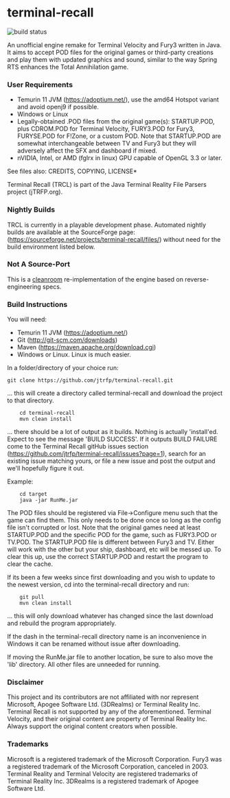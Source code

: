 terminal-recall
===============
![build status](https://travis-ci.org/jtrfp/terminal-recall.svg?branch=master)

An unofficial engine remake for Terminal Velocity and Fury3 written in Java. It aims to accept POD files for the original games or third-party creations and play them with updated graphics and sound, similar to the way Spring RTS enhances the Total Annihilation game.

### User Requirements
* Temurin 11 JVM  (https://adoptium.net/), use the amd64 Hotspot variant and avoid openj9 if possible.
* Windows or Linux
* Legally-obtained .POD files from the original game(s): STARTUP.POD, plus CDROM.POD for Terminal Velocity, FURY3.POD for Fury3, FURYSE.POD for F!Zone, or a custom POD. Note that STARTUP.POD are somewhat interchangeable between TV and Fury3 but they will adversely affect the SFX and dashboard if mixed.
* nVIDIA, Intel, or AMD (fglrx in linux) GPU capable of OpenGL 3.3 or later.

See files also: CREDITS, COPYING, LICENSE*

Terminal Recall (TRCL) is part of the Java Terminal Reality File Parsers project (jTRFP.org).

### Nightly Builds
TRCL is currently in a playable development phase. Automated nightly builds are available at the SourceForge page:
 (https://sourceforge.net/projects/terminal-recall/files/) without need for the build environment listed below.

### Not A Source-Port
This is a [cleanroom](https://en.wikipedia.org/wiki/Clean_room_design) re-implementation of the engine based on reverse-engineering specs.

### Build Instructions
You will need:
* Temurin 11 JVM (https://adoptium.net/)
* Git (http://git-scm.com/downloads)
* Maven (https://maven.apache.org/download.cgi)
* Windows or Linux. Linux is much easier.

In a folder/directory of your choice run:
```
git clone https://github.com/jtrfp/terminal-recall.git
```
... this will create a directory called terminal-recall and download the project to that directory.
```
    cd terminal-recall
    mvn clean install
```

... there should be a lot of output as it builds. Nothing is actually 'install'ed.
Expect to see the message 'BUILD SUCCESS'. If it outputs BUILD FAILURE come to the Terminal Recall gitHub issues section (https://github.com/jtrfp/terminal-recall/issues?page=1), search for an existing issue matching yours, or file a new issue and post the output and we'll hopefully figure it out.

Example:
```
    cd target
    java -jar RunMe.jar
```
The POD files should be registered via File->Configure menu such that the game can find them. This only needs to be done once so long as the config file isn't corrupted or lost. Note that the original games need at least STARTUP.POD and the specific POD for the game, such as FURY3.POD or TV.POD. The STARTUP.POD file is different between Fury3 and TV. Either will work with the other but your ship, dashboard, etc will be messed up. To clear this up, use the correct STARTUP.POD and restart the program to clear the cache.

If its been a few weeks since first downloading and you wish to update to the newest version, cd into the  terminal-recall directory and run:

```
    git pull
    mvn clean install
```

... this will only download whatever has changed since the last download and rebuild the program appropriately.

If the dash in the terminal-recall directory name is an inconvenience in Windows it can be renamed without issue after downloading.

If moving the RunMe.jar file to another location, be sure to also move the 'lib' directory. All other files are unneeded for running.


### Disclaimer

This project and its contributors are not affiliated with nor represent Microsoft, Apogee Software Ltd. (3DRealms) or Terminal Reality Inc. Terminal Recall is not supported by any of the aforementioned. Terminal Velocity, and their original content are property of Terminal Reality Inc. Always support the original content creators when possible.

### Trademarks

Microsoft is a registered trademark of the Microsoft Corporation. Fury3 was a registered trademark of the Microsoft Corporation, canceled in 2003. Terminal Reality and Terminal Velocity are registered trademarks of Terminal Reality Inc. 3DRealms is a registered trademark of Apogee Software Ltd.
